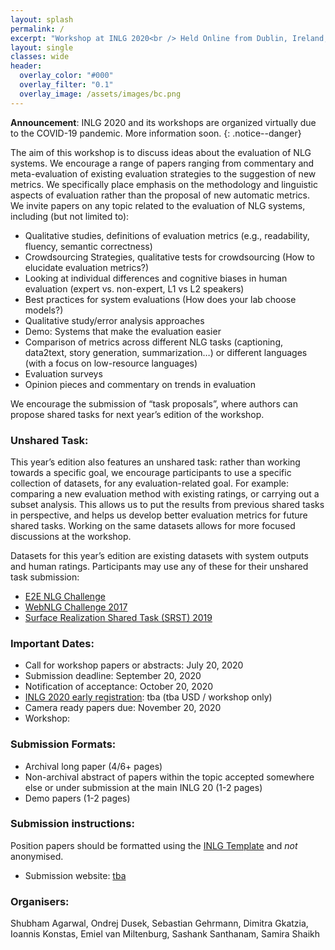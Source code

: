 ```yaml
---
layout: splash
permalink: /
excerpt: "Workshop at INLG 2020<br /> Held Online from Dublin, Ireland, 15-18 December 2020"
layout: single
classes: wide
header:
  overlay_color: "#000"
  overlay_filter: "0.1"
  overlay_image: /assets/images/bc.png
---
```


**Announcement**: INLG 2020 and its workshops are organized virtually due to the COVID-19 pandemic. More information soon.
{: .notice--danger}


The aim of this workshop is to discuss ideas about the evaluation of NLG systems. We encourage a range of papers ranging from commentary and meta-evaluation of existing evaluation strategies to the suggestion of new metrics. We specifically place emphasis on the methodology and linguistic aspects of evaluation rather than the proposal of new automatic metrics. We invite papers on any topic related to the evaluation of NLG systems, including (but not limited to):
* Qualitative studies, definitions of evaluation metrics (e.g., readability, fluency, semantic correctness)
* Crowdsourcing Strategies, qualitative tests for crowdsourcing (How to elucidate evaluation metrics?)
* Looking at individual differences and cognitive biases in human evaluation (expert vs. non-expert, L1 vs L2 speakers)
* Best practices for system evaluations (How does your lab choose models?)
* Qualitative study/error analysis approaches
* Demo: Systems that make the evaluation easier
* Comparison of metrics across different NLG tasks (captioning, data2text, story generation, summarization…) or different languages (with a focus on low-resource languages)
* Evaluation surveys
* Opinion pieces and commentary on trends in evaluation

We encourage the submission of “task proposals”, where authors can propose shared tasks for next year’s edition of the workshop.

### Unshared Task:

This year’s edition also features an unshared task: rather than working towards a specific goal, we encourage participants to use a specific collection of datasets, for any evaluation-related goal. For example: comparing a new evaluation method with existing ratings, or carrying out a subset analysis. This allows us to put the results from previous shared tasks in perspective, and helps us develop better evaluation metrics for future shared tasks. Working on the same datasets allows for more focused discussions at the workshop.

Datasets for this year’s edition are existing datasets with system outputs and human ratings. Participants may use any of these for their unshared task submission:
* [E2E NLG Challenge](http://www.macs.hw.ac.uk/InteractionLab/E2E/)
* [WebNLG Challenge 2017](https://webnlg-challenge.loria.fr/challenge_2017/)
* [Surface Realization Shared Task (SRST) 2019](http://taln.upf.edu/pages/msr2019-ws/SRST.html)

### Important Dates:

* Call for workshop papers or abstracts: July 20, 2020
* Submission deadline: September 20, 2020
* Notification of acceptance: October 20, 2020
* [INLG 2020 early registration](): tba (tba USD / workshop only)
* Camera ready papers due: November 20, 2020
* Workshop: 


### Submission Formats:

* Archival long paper (4/6+ pages)
* Non-archival abstract of papers within the topic accepted somewhere else or under submission at the main INLG 20 (1-2 pages)
* Demo papers (1-2 pages)


### Submission instructions:

Position papers should be formatted using the [INLG Template]() and *not* anonymised. 

* Submission website: [tba]()

### Organisers:

Shubham Agarwal, Ondrej Dusek, Sebastian Gehrmann, Dimitra Gkatzia, Ioannis Konstas, Emiel van Miltenburg, Sashank Santhanam, Samira Shaikh

